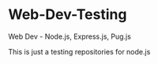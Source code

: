 # Web-Dev-Testing
Web Dev - Node.js, Express.js, Pug.js

This is just a testing repositories for node.js
